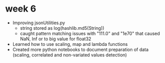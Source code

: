 # week 6
- Improving jsonUtilities.py 
    + string stored as log(hashlib.md5(String))
    + caught pattern  matching issues with "111.0" and "1e70" that caused NaN, Inf or to big value for float32
- Learned how to use scaling, map and lambda functions
- Created more python notebooks to document preparation of data (scaling, correlated and non-variated values detection)